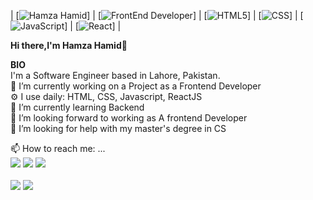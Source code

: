 | [![Hamza Hamid](https://img.shields.io/badge/HAMZA-HAMID-<COLOR>.svg)] | [![FrontEnd Developer](https://img.shields.io/badge/FrontEnd-Developer-red.svg)] | [![HTML5](https://img.shields.io/badge/HTML5-orange.svg)]
| [![CSS](https://img.shields.io/badge/HTML5-blue.svg)] | [![JavaScript](https://img.shields.io/badge/JavaScript-yellow.svg)] | [![React](https://img.shields.io/badge/React-skyblue.svg)] | 

<b>Hi there,I'm Hamza Hamid</b>👋<br>


<b>BIO</b><br>
I'm a Software Engineer based in Lahore, Pakistan.<br>
🔭 I’m currently working on a Project as a Frontend Developer<br>
⚙️ I use daily: HTML, CSS, Javascript, ReactJS<br>
🌱 I’m currently learning Backend<br>
👯 I’m looking forward to working as A frontend Developer<br>
🤔 I’m looking for help with my master's degree in CS<br>

📫 How to reach me: ...
<br>
[![](https://img.shields.io/badge/-@hamzahamid09-%231DA1F2?style=flat-square&logo=twitter&logoColor=ffffff)](https://twitter.com/hamzahamid09)
[![](https://img.shields.io/badge/-@hamza9055-%23181717?style=flat-square&logo=github)](https://github.com/hamza9055/hamza9055)
[![](https://img.shields.io/badge/-Hamza%20Hamid-blue?style=flat-square&logo=Linkedin&logoColor=white&link=https://www.linkedin.com/in/nick-chapsas/)](https://www.linkedin.com/in/hamza-hamid-864a42185/)
<br> <br>
![](https://github-readme-streak-stats.herokuapp.com/?user=hamza9055&theme=light&hide_border=false)
![](https://github-readme-stats.vercel.app/api/top-langs/?username=hamza9055&theme=light&hide_border=false&include_all_commits=true&count_private=true&layout=compact)

